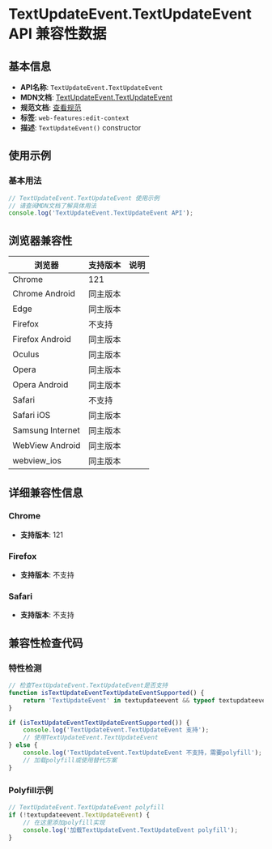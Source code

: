 # TextUpdateEvent.TextUpdateEvent API 兼容性数据

## 基本信息

- **API名称**: `TextUpdateEvent.TextUpdateEvent`
- **MDN文档**: [TextUpdateEvent.TextUpdateEvent](https://developer.mozilla.org/docs/Web/API/TextUpdateEvent/TextUpdateEvent)
- **规范文档**: [查看规范](https://w3c.github.io/edit-context/#dom-textupdateevent-constructor)
- **标签**: `web-features:edit-context`
- **描述**: `TextUpdateEvent()` constructor

## 使用示例

### 基本用法

```javascript
// TextUpdateEvent.TextUpdateEvent 使用示例
// 请查阅MDN文档了解具体用法
console.log('TextUpdateEvent.TextUpdateEvent API');
```

## 浏览器兼容性

| 浏览器 | 支持版本 | 说明 |
|--------|----------|------|
| Chrome | 121 |  |
| Chrome Android | 同主版本 |  |
| Edge | 同主版本 |  |
| Firefox | 不支持 |  |
| Firefox Android | 同主版本 |  |
| Oculus | 同主版本 |  |
| Opera | 同主版本 |  |
| Opera Android | 同主版本 |  |
| Safari | 不支持 |  |
| Safari iOS | 同主版本 |  |
| Samsung Internet | 同主版本 |  |
| WebView Android | 同主版本 |  |
| webview_ios | 同主版本 |  |

## 详细兼容性信息

### Chrome

- **支持版本**: 121

### Firefox

- **支持版本**: 不支持

### Safari

- **支持版本**: 不支持

## 兼容性检查代码

### 特性检测

```javascript
// 检查TextUpdateEvent.TextUpdateEvent是否支持
function isTextUpdateEventTextUpdateEventSupported() {
    return 'TextUpdateEvent' in textupdateevent && typeof textupdateevent.TextUpdateEvent === 'function';
}

if (isTextUpdateEventTextUpdateEventSupported()) {
    console.log('TextUpdateEvent.TextUpdateEvent 支持');
    // 使用TextUpdateEvent.TextUpdateEvent
} else {
    console.log('TextUpdateEvent.TextUpdateEvent 不支持，需要polyfill');
    // 加载polyfill或使用替代方案
}
```

### Polyfill示例

```javascript
// TextUpdateEvent.TextUpdateEvent polyfill
if (!textupdateevent.TextUpdateEvent) {
    // 在这里添加polyfill实现
    console.log('加载TextUpdateEvent.TextUpdateEvent polyfill');
}
```

